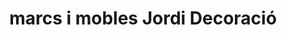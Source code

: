 ---
title: "marcs i mobles Jordi Decoració"
url: /reus/marcs-i-mobles-jordi-decoracio/
shop: Rahmen
---